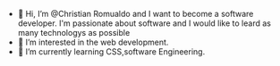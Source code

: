 - 👋 Hi, I’m @Christian Romualdo and I want to become a software developer. I'm passionate about software and I would like to leard as many technologys as possible 
- 👀 I’m interested in the web development.
- 🌱 I’m currently learning CSS,software Engineering.


<!---
ChristianRomualdo/ChristianRomualdo is a ✨ special ✨ repository because its `README.md` (this file) appears on your GitHub profile.
You can click the Preview link to take a look at your changes.
--->
